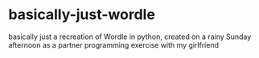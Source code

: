 # basically-just-wordle
basically just a recreation of Wordle in python, created on a rainy Sunday afternoon as a partner programming exercise with my girlfriend
